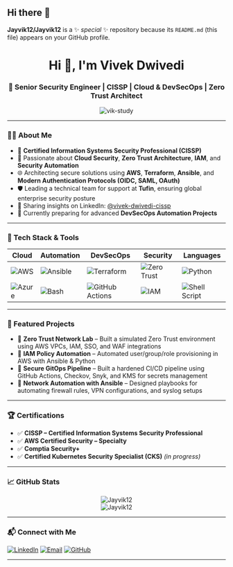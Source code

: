 ## Hi there 👋


**Jayvik12/Jayvik12** is a ✨ _special_ ✨ repository because its `README.md` (this file) appears on your GitHub profile.


<h1 align="center">Hi 👋, I'm Vivek Dwivedi</h1>
<h3 align="center">🚀 Senior Security Engineer | CISSP | Cloud & DevSecOps | Zero Trust Architect</h3>

<p align="center">
  <img src="https://komarev.com/ghpvc/?username=vik-study&label=Profile%20views&color=0e75b6&style=flat" alt="vik-study" />
</p>

---

### 👨‍💼 About Me

- 🔐 **Certified Information Systems Security Professional (CISSP)**
- 🧠 Passionate about **Cloud Security**, **Zero Trust Architecture**, **IAM**, and **Security Automation**
- 🌐 Architecting secure solutions using **AWS**, **Terraform**, **Ansible**, and **Modern Authentication Protocols (OIDC, SAML, OAuth)**
- 🛡️ Leading a technical team for support at **Tufin**, ensuring global enterprise security posture
- 📝 Sharing insights on LinkedIn: [@vivek-dwivedi-cissp](https://www.linkedin.com/in/vivek-dwivedi-cissp/)
- 🎯 Currently preparing for advanced **DevSecOps Automation Projects**

---

### 🧰 Tech Stack & Tools

| Cloud | Automation | DevSecOps | Security | Languages |
|-------|------------|-----------|----------|-----------|
| ![AWS](https://img.shields.io/badge/AWS-%23FF9900.svg?style=flat&logo=amazon-aws&logoColor=white) | ![Ansible](https://img.shields.io/badge/Ansible-%23EE0000.svg?style=flat&logo=ansible&logoColor=white) | ![Terraform](https://img.shields.io/badge/Terraform-%235835CC.svg?style=flat&logo=terraform&logoColor=white) | ![Zero Trust](https://img.shields.io/badge/Zero--Trust-%23007ACC.svg?style=flat) | ![Python](https://img.shields.io/badge/Python-3670A0?style=flat&logo=python&logoColor=ffdd54) |
| ![Azure](https://img.shields.io/badge/Azure-0078D4?style=flat&logo=microsoft-azure&logoColor=white) | ![Bash](https://img.shields.io/badge/Bash-%234EAA25.svg?style=flat&logo=gnu-bash&logoColor=white) | ![GitHub Actions](https://img.shields.io/badge/GitHub--Actions-%232671E5.svg?style=flat&logo=github-actions&logoColor=white) | ![IAM](https://img.shields.io/badge/IAM-%23FF9900.svg?style=flat&logo=amazon-aws&logoColor=white) | ![Shell Script](https://img.shields.io/badge/Shell-%23121011.svg?style=flat&logo=gnu-bash&logoColor=white) |

---

### 🚀 Featured Projects

- 🔸 **Zero Trust Network Lab** – Built a simulated Zero Trust environment using AWS VPCs, IAM, SSO, and WAF integrations
- 🔸 **IAM Policy Automation** – Automated user/group/role provisioning in AWS with Ansible & Python
- 🔸 **Secure GitOps Pipeline** – Built a hardened CI/CD pipeline using GitHub Actions, Checkov, Snyk, and KMS for secrets management
- 🔸 **Network Automation with Ansible** – Designed playbooks for automating firewall rules, VPN configurations, and syslog setups

---

### 🏆 Certifications

- ✅ **CISSP – Certified Information Systems Security Professional**
- ✅ **AWS Certified Security – Specialty**
- ✅ **Comptia Security+**
- ✅ **Certified Kubernetes Security Specialist (CKS)** _(in progress)_

---

### 📈 GitHub Stats

<p align="center">
  <img src="https://github-readme-stats.vercel.app/api?username=Jayvik12&show_icons=true&theme=radical" alt="Jayvik12"/>
  <br>
  <img src="https://github-readme-streak-stats.herokuapp.com/?user=Jayvik12&theme=radical" alt="Jayvik12"/>
</p>

---

### 📬 Connect with Me

[![LinkedIn](https://img.shields.io/badge/LinkedIn-blue?style=for-the-badge&logo=linkedin)](https://www.linkedin.com/in/vivek-dwivedi-cissp/)
[![Email](https://img.shields.io/badge/Gmail-D14836?style=for-the-badge&logo=gmail&logoColor=white)](mailto:vivek.dwivedi0211@gmail.com)
[![GitHub](https://img.shields.io/badge/GitHub-100000?style=for-the-badge&logo=github&logoColor=white)](https://github.com/vik-study)

---

